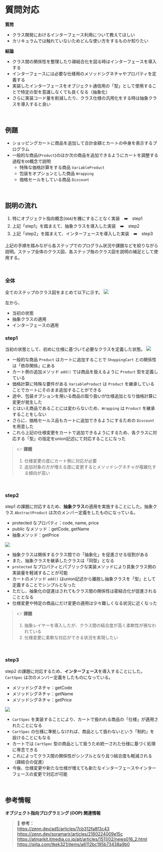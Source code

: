 # 質問対応

**質問**
- クラス開発におけるインターフェース利用について教えてほしい
- カリキュラムでは触れていないためどんな使い方をするものか知りたい

**結論**
- クラス間の関係性を整理したり疎結合化を図る時はインターフェースを導入する
- インターフェースには必要な仕様用のメソッドシグネチャやプロパティを定義する
- 実装したインターフェースをオブジェクト通信用の「型」として使用することで特定の型を意識しなくても良くなる（抽象化）
- さらに実装コード量を削減したり、クラス仕様の汎用化をする時は抽象クラスを導入すると良い

<br>

## 例題

- ショッピングカートに商品を追加して合計金額とカートの中身を表示するプログラム
- 一般的な商品(`Product`)のほか次の商品を追加できるようにカートを調整する過程を`OO`概念で説明
  - 特殊な価格計算をする商品 `VariableProduct` 
  - 包装をオプションとした商品 `Wrapping`
  - 価格セールをしている商品 `Discount`

<br>

## 説明の流れ

1. 特にオブジェクト指向概念(`OOA`)を機にすることなく実装　➡️　step1
1. 上記「step1」を踏まえて、抽象クラスを導入した実装　➡️　step2
1. 上記「step2」を踏まえて、インターフェースを導入した実装　➡️　step3

上記の手順を踏みながら各ステップでのプログラム状況や課題などを絞りながら説明。ステップ全体のクラス図、各ステップ毎のクラス図を説明の補足として使用する。

<br>

### 全体

全てのステップのクラス図をまとめて以下に示す。
![](images/overview.jpg)

左から、
- 当初の状態
- 抽象クラスの適用
- インターフェースの適用

### step1

当初の状態として、初めに仕様に基づいて必要なクラスを定義した状態。
![](images/step1.jpg)

- 一般的な商品 `Product` はカートに追加することで `ShoppingCart` との関係性は「依存関係」にある
- カート側の追加メソッド `add()` では商品を扱えるように `Product` 型を定義している
- 価格計算に特殊な要件がある `VariableProduct` は `Product` を継承していることでカートにそのまま追加することができる
- 途中、包装オプションを用いる商品の取り扱いが仕様追加となり価格計算に変更が発生した
- とはいえ商品であることには変わらないため、`Wrapping` は `Product` を継承することをしない
- さらに、価格セールス品もカートに追加できるようにするための `Discount` を用意した
- これら上記の仕様変更をカートで追加できるようにするため、各クラスに対応する「型」の指定をunion記述にて対応することになった

> 👉 **課題**  
> 1. 仕様変更の度にカート側に対応が必要
> 1. 追加対象の方が増える度に変更するとメソッドシグネチャが複雑化する傾向が高い

<br>

### step2

step1 の課題に対応するため、**抽象クラス**の適用を実施することにした。抽象クラス `AbstractProduct` は次のメンバー定義をしたものになっている。

- protected なプロパティ：code, name, price
- public なメソッド：getCode, getName
- 抽象メソッド：getPrice

![](images/step2.jpg)

- 抽象クラスは関係するクラス間での「抽象化」を促進させる役割がある
- また、抽象クラスを継承したクラスは「同型」となる
- `protected` なプロパティとパブリックな実装メソッドにより具象クラス側の実装量を軽減することが可能
- カートのメソッド `add()` はunion記述から離脱し抽象クラスを「型」として定義することでシンプルとなった
- ただし、抽象化の促進はされてもクラス間の関係性は密結合化が促進されることとなる
- 仕様変更や特定の商品にだけ変更の適用は少々難しくなる状況に近くなった

> 👉 **課題**  
> 1. 抽象レイヤーを導入したが、クラス間の結合度が高く柔軟性が損なわれている
> 1. 仕様変更に柔軟な対応ができる状況を実現したい

<br>

### step3

step2 の課題に対応するため、**インターフェース**を導入することにした。`CartSpec` は次のメンバー定義をしたものになっている。

- メソッドシグネチャ：getCode
- メソッドシグネチャ：getName
- メソッドシグネチャ：getPrice

![](images/step3.jpg)

- `CartSpec` を実装することにより、カートで扱われる商品の「仕様」が適用されたことになる
- `CartSpec` の仕様に準拠しなければ、商品として扱わないという「制約」を設けることにもなる
- カートでは `CartSpec` 型の商品として扱うため統一された仕様に基づく処理に専念できる
- これによってクラス間の関係性がシンプルとなり且つ結合度も軽減される（疎結合の促進）
- 今後、仕様変更や新たな仕様が増えても新たなインターフェースやインターフェースの変更で対応が可能

<br>

## 参考情報
**オブジェクト指向プログラミング (OOP) 関連情報**

> 📍 **参考：**  
> https://zenn.dev/ad5/articles/7cb312fa8f3c43
> https://zenn.dev/soramarjr/articles/2160224009e15c
> https://atmarkit.itmedia.co.jp/ait/articles/1511/02/news016_2.html
> https://qiita.com/tkek321/items/a6112bc195b73438a9b0
